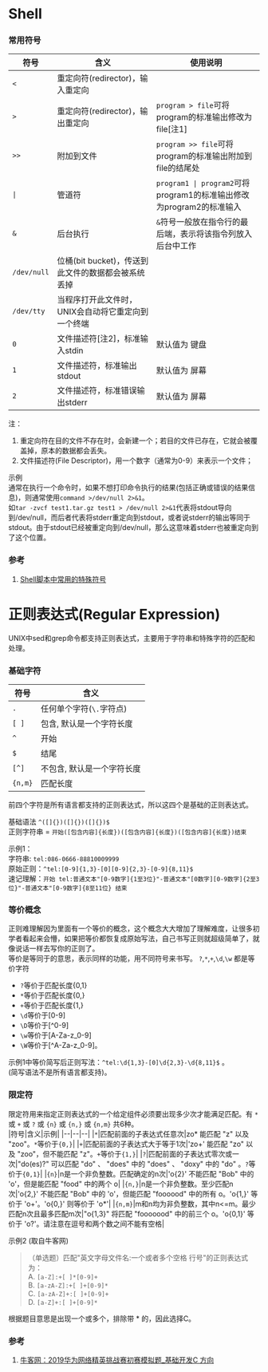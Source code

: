 
# Shell

### 常用符号
|符号|含义|使用说明|
|--|--|--|
|`<`|重定向符(redirector)，输入重定向||
|`>`|重定向符(redirector)，输出重定向|`program > file`可将program的标准输出修改为file[注1]|
|`>>`|附加到文件|`program >> file`可将program的标准输出附加到file的结尾处|
|`\|`|管道符|`program1 \| program2`可将program1的标准输出修改为program2的标准输入|
|`&`|后台执行|`&`符号一般放在指令行的最后端，表示将该指令列放入后台中工作|
|`/dev/null`|位桶(bit bucket)，传送到此文件的数据都会被系统丢掉||
|`/dev/tty`|当程序打开此文件时，UNIX会自动将它重定向到一个终端||
|`0`|文件描述符[注2]，标准输入stdin|默认值为 键盘|
|`1`|文件描述符，标准输出stdout|默认值为 屏幕|
|`2`|文件描述符，标准错误输出stderr|默认值为 屏幕|

注：
1. 重定向符在目的文件不存在时，会新建一个；若目的文件已存在，它就会被覆盖掉，原本的数据都会丢失。
2. 文件描述符(File Descriptor)，用一个数字（通常为0-9）来表示一个文件；

示例  
通常在执行一个命令时，如果不想打印命令执行的结果(包括正确或错误的结果信息)，则通常使用`command >/dev/null 2>&1`。  
如`tar -zvcf test1.tar.gz test1 > /dev/null 2>&1`代表将stdout导向到/dev/null，而后者代表将stderr重定向到stdout，或者说stderr的输出等同于stdout。由于stdout已经被重定向到/dev/null，那么这意味着stderr也被重定向到了这个位置。  

### 参考
1. [Shell脚本中常用的特殊符号](https://www.cnblogs.com/kevingrace/p/5896386.html)

# 正则表达式(Regular Expression)
UNIX中sed和grep命令都支持正则表达式，主要用于字符串和特殊字符的匹配和处理。

### 基础字符
|符号|含义|
|--|--|
|`.`|任何单个字符(`\.`字符点)|
|`[ ]`|包含, 默认是一个字符长度|
|`^`|开始|
|`$`|结尾|
|`[^]`|不包含, 默认是一个字符长度|
|`{n,m}`|匹配长度|

前四个字符是所有语言都支持的正则表达式，所以这四个是基础的正则表达式。

基础语法 `^([]{})([]{})([]{})$`  
正则字符串 = `开始([包含内容]{长度})([包含内容]{长度})([包含内容]{长度})结束`  

示例1：  
字符串: `tel:086-0666-88810009999`  
原始正则：`^tel:[0-9]{1,3}-[0][0-9]{2,3}-[0-9]{8,11}$`    
速记理解：`开始 tel:普通文本"[0-9数字]{1至3位}"-普通文本"[0数字][0-9数字]{2至3位}"-普通文本"[0-9数字]{8至11位} 结束`

### 等价概念
正则难理解因为里面有一个等价的概念，这个概念大大增加了理解难度，让很多初学者看起来会懵，如果把等价都恢复成原始写法，自己书写正则就超级简单了，就像说话一样去写你的正则了。  
等价是等同于的意思，表示同样的功能，用不同符号来书写。
`?`,`*`,`+`,`\d`,`\w` 都是等价字符  
- `?`等价于匹配长度{0,1}
- `*`等价于匹配长度{0,}
- `+`等价于匹配长度{1,}
- `\d`等价于[0-9]
- `\D`等价于[^0-9]
- `\w`等价于[A-Za-z_0-9]
- `\W`等价于[^A-Za-z_0-9]。

示例1中等价简写后正则写法：`^tel:\d{1,3}-[0]\d{2,3}-\d{8,11}$` 。  
(简写语法不是所有语言都支持)。

### 限定符
限定符用来指定正则表达式的一个给定组件必须要出现多少次才能满足匹配。有 `*` 或 `+` 或 `?` 或 `{n}` 或 `{n,}` 或 `{n,m}` 共6种。  
|符号|含义|示例|
|--|--|--|
|`*`|匹配前面的子表达式任意次|zo* 能匹配 "z" 以及 "zoo"。`*`等价于`{0,}`|
|`+`|匹配前面的子表达式大于等于1次|'zo+' 能匹配 "zo" 以及 "zoo"，但不能匹配 "z"。`+`等价于`{1,}`|
|`?`|匹配前面的子表达式零次或一次|"do(es)?" 可以匹配 "do" 、 "does" 中的 "does" 、 "doxy" 中的 "do" 。`?`等价于`{0,1}`|
|`{n}`|n是一个非负整数。匹配确定的n次|'o{2}' 不能匹配 "Bob" 中的 'o'，但是能匹配 "food" 中的两个 o|
|`{n,}`|n是一个非负整数。至少匹配n次|'o{2,}' 不能匹配 "Bob" 中的 'o'，但能匹配 "foooood" 中的所有 o。'o{1,}' 等价于 'o+'。'o{0,}' 则等价于 'o*'|
|`{n,m}`|m和n均为非负整数，其中n<=m。最少匹配n次且最多匹配m次|"o{1,3}" 将匹配 "fooooood" 中的前三个 o。'o{0,1}' 等价于 'o?'。请注意在逗号和两个数之间不能有空格|  

示例2 (取自牛客网)
> （单选题）匹配"英文字母文件名:一个或者多个空格 行号"的正则表达式为：  
> A. `[a-Z]:+[ ]*[0-9]+`  
> B. `[a-zA-Z]:+[ ]+[0-9]*`  
> C. `[a-zA-Z]+:[ ]+[0-9]+`  
> D. `[a-Z]+:[ ]+[0-9]*`  

根据题目意思是出现一个或多个，排除带 * 的，因此选择C。

### 参考
1. [牛客网：2019华为网络精英挑战赛初赛模拟题_基础开发C 方向](https://www.nowcoder.com/test/16071682/summary)
